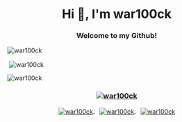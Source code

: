 <h1 align="center">Hi 👋, I'm war100ck</h1>
<h3 align="center">Welcome to my Github!</h3>


<img align="center" src="https://github-readme-streak-stats.herokuapp.com/?user=war100ck&" alt="war100ck" /></p>

&nbsp;<img align="center" src="https://github-readme-stats.vercel.app/api?username=war100ck&show_icons=true&locale=en" alt="war100ck" />

<img align="center" src="https://github-readme-stats.vercel.app/api/top-langs?username=war100ck&show_icons=true&locale=en&layout=compact" alt="war100ck" />

<h3 align="center"> <a href="https://github.com/ryo-ma/github-profile-trophy"><img src="https://github-profile-trophy.vercel.app/?username=war100ck" alt="war100ck" /></a> </h3>

   <center>
  <a href="https://github.com/anuraghazra/github-readme-stats">
  <img align="center" src="https://github-readme-streak-stats.herokuapp.com/?user=war100ck&theme=dark" alt="war100ck" />
</a>
&ensp;
  <a href="https://github.com/anuraghazra/convoychat">
  <img align="center" src="https://github-readme-stats.vercel.app/api?username=war100ck&show_icons=true&theme=dark" alt="war100ck" />
     </a>
   &ensp; 
  <a href="https://github.com/anuraghazra/convoychat">
  <img align="center" src="https://github-readme-stats.vercel.app/api?username=war100ck&show_icons=true&theme=dark" alt="war100ck" />
     </a>

